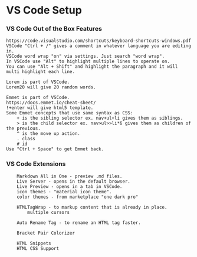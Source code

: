 # VS Code Setup


### VS Code Out of the Box Features

    https://code.visualstudio.com/shortcuts/keyboard-shortcuts-windows.pdf
    VSCode "Ctrl + /" gives a comment in whatever language you are editing in.
    VSCode word wrap "on" via settings. Just search "word wrap".
    In VSCode use "Alt" to highlight multiple lines to operate on.
    You can use "Alt + Shift" and highlight the paragraph and it will multi highlight each line.

    Lorem is part of VSCode.
    Lorem20 will give 20 random words.

    Emmet is part of VSCode.
    https://docs.emmet.io/cheat-sheet/
    !+enter will give html5 template.
    Some Emmet concepts that use same syntax as CSS:
        + is the sibling selector ex. nav+ul+li gives them as siblings.
        > is the child selector ex. nav>ul>>li*6 gives them as children of the previous.
        ^ is the move up action.
        . class
        # id
    Use "Ctrl + Space" to get Emmet back.

### VS Code Extensions
        Markdown All in One - preview .md files.
        Live Server - opens in the default browser.
        Live Preview - opens in a tab in VSCode.
        icon themes - "material icon theme".
        color themes - from marketplace "one dark pro" 

        HTMLTagWrap - to markup content that is already in place.
            multiple cursors

        Auto Rename Tag - to rename an HTML tag faster.

        Bracket Pair Colorizer

        HTML Snippets
        HTML CSS Support